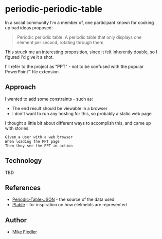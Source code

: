 # periodic-periodic-table

In a social community I'm a member of, one participant known for cooking up bad ideas proposed:

> Periodic periodic table. A periodic table that only displays one element per second, rotating through them.

This struck me an interesting proposition, since it felt inherently doable, so I figured I'd give it a shot.

I'll refer to the project as "PPT" - not to be confused with the popular PowerPoint™️ file extension.

## Approach

I wanted to add some constraints - such as:

- The end result should be viewable in a browser
- I don't want to run any hosting for this, so probably a static web page

I thought a little bit about different ways to accomplish this, and came up with stories:

    Given a User with a web browser
    When loading the PPT page
    Then they see the PPT in action

## Technology

TBD

## References

- [Periodic-Table-JSON](https://github.com/Bowserinator/Periodic-Table-JSON) - the source of the data used
- [Ptable](https://www.ptable.com/) - for inspiration on how elelmebts are represented

## Author

- [Mike Fiedler](https://www.miketheman.net)
